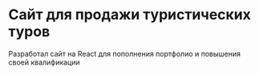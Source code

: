 # Cайт для продажи туристических туров
Разработал сайт на React для пополнения портфолио и повышения своей квалификации
